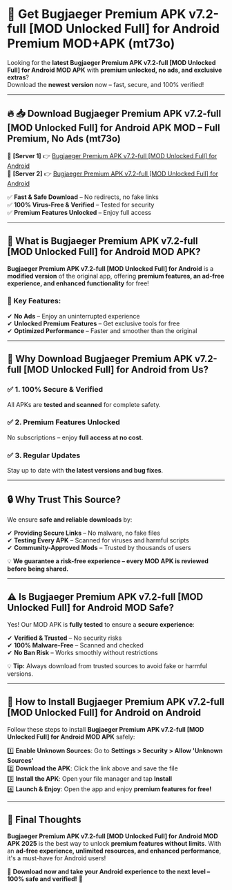 # 🚀 Get Bugjaeger Premium APK v7.2-full [MOD Unlocked Full] for Android Premium MOD+APK (mt73o)  

Looking for the **latest Bugjaeger Premium APK v7.2-full [MOD Unlocked Full] for Android MOD APK** with **premium unlocked, no ads, and exclusive extras**?  
Download the **newest version** now – fast, secure, and 100% verified!  

---

## 🔥 📥 Download Bugjaeger Premium APK v7.2-full [MOD Unlocked Full] for Android APK MOD – Full Premium, No Ads (mt73o)  

🔹 **[Server 1]** 👉 [Bugjaeger Premium APK v7.2-full [MOD Unlocked Full] for Android](https://apkcomod.com?title=Bugjaeger_Premium_APK_v7.2-full_[MOD_Unlocked_Full]_for_Android)  
🔹 **[Server 2]** 👉 [Bugjaeger Premium APK v7.2-full [MOD Unlocked Full] for Android](https://apkcomod.com?title=Bugjaeger_Premium_APK_v7.2-full_[MOD_Unlocked_Full]_for_Android)  

✅ **Fast & Safe Download** – No redirects, no fake links  
✅ **100% Virus-Free & Verified** – Tested for security  
✅ **Premium Features Unlocked** – Enjoy full access  

---

## 📌 What is Bugjaeger Premium APK v7.2-full [MOD Unlocked Full] for Android MOD APK?  

**Bugjaeger Premium APK v7.2-full [MOD Unlocked Full] for Android** is a **modified version** of the original app, offering **premium features, an ad-free experience, and enhanced functionality** for free!  

### 🔹 Key Features:  
✔ **No Ads** – Enjoy an uninterrupted experience  
✔ **Unlocked Premium Features** – Get exclusive tools for free  
✔ **Optimized Performance** – Faster and smoother than the original  

---

## 🌟 Why Download Bugjaeger Premium APK v7.2-full [MOD Unlocked Full] for Android from Us?  

### ✅ 1. 100% Secure & Verified  
All APKs are **tested and scanned** for complete safety.  

### ✅ 2. Premium Features Unlocked  
No subscriptions – enjoy **full access at no cost**.  

### ✅ 3. Regular Updates  
Stay up to date with **the latest versions and bug fixes**.  

---

## 🔒 Why Trust This Source?  

We ensure **safe and reliable downloads** by:  

✔ **Providing Secure Links** – No malware, no fake files  
✔ **Testing Every APK** – Scanned for viruses and harmful scripts  
✔ **Community-Approved Mods** – Trusted by thousands of users  

💡 **We guarantee a risk-free experience – every MOD APK is reviewed before being shared.**  

---

## ⚠️ Is Bugjaeger Premium APK v7.2-full [MOD Unlocked Full] for Android MOD Safe?  

Yes! Our MOD APK is **fully tested** to ensure a **secure experience**:  

✔ **Verified & Trusted** – No security risks  
✔ **100% Malware-Free** – Scanned and checked  
✔ **No Ban Risk** – Works smoothly without restrictions  

💡 **Tip:** Always download from trusted sources to avoid fake or harmful versions.  

---

## 📲 How to Install Bugjaeger Premium APK v7.2-full [MOD Unlocked Full] for Android on Android  

Follow these steps to install **Bugjaeger Premium APK v7.2-full [MOD Unlocked Full] for Android MOD APK** safely:  

1️⃣ **Enable Unknown Sources**: Go to **Settings > Security > Allow 'Unknown Sources'**  
2️⃣ **Download the APK**: Click the link above and save the file  
3️⃣ **Install the APK**: Open your file manager and tap **Install**  
4️⃣ **Launch & Enjoy**: Open the app and enjoy **premium features for free!**  

---

## 🚀 Final Thoughts  

**Bugjaeger Premium APK v7.2-full [MOD Unlocked Full] for Android MOD APK 2025** is the best way to unlock **premium features without limits**. With an **ad-free experience, unlimited resources, and enhanced performance**, it's a must-have for Android users!  

🔻 **Download now and take your Android experience to the next level – 100% safe and verified!** 🔻
